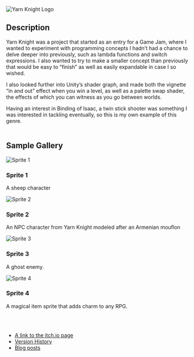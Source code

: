<div class="content-box">
    <img src="{{ site.baseurl }}/assets/images/Yarn Knight/Title.png" alt="Yarn Knight Logo">
    <h2>Description</h2>
    <div>Yarn Knight was a project that started as an entry for a Game Jam, where I wanted to experiment with programming concepts I hadn’t had a chance to delve deeper into previously, such as lambda functions and switch expressions. I also wanted to try to make a smaller concept than previously that would be easy to “finish” as well as easily expandable in case I so wished.

I also looked further into Unity’s shader graph, and made both the vignette “in and out” effect when you win a level, as well as a palette swap shader, the effects of which you can witness as you go between worlds.

Having an interest in Binding of Isaac, a twin stick shooter was something I was interested in tackling eventually, so this is my own example of this genre.
<br><br>
</div>
    <h2>Sample Gallery</h2>
    <div class="portfolio-grid">
        <!-- Pixel Art Item 1 -->
        <div class="portfolio-item">
            <img src="{{ site.baseurl }}/assets/images/Yarn Knight/Sheep.png" alt="Sprite 1">
            <h3>Sprite 1</h3>
            <p>A sheep character</p>
        </div>
        <!-- Pixel Art Item 2 -->
        <div class="portfolio-item">
            <img src="{{ site.baseurl }}/assets/images/Yarn Knight/Mouflon.png" alt="Sprite 2">
            <h3>Sprite 2</h3>
            <p>An NPC character from Yarn Knight modeled after an Armenian mouflon</p>
        </div>
        <!-- Pixel Art Item 3 -->
        <div class="portfolio-item">
            <img src="{{ site.baseurl }}/assets/images/Yarn Knight/Ghost_Curl.png" alt="Sprite 3">
            <h3>Sprite 3</h3>
            <p>A ghost enemy.</p>
        </div>
        <!-- Additional Pixel Art Items -->
        <div class="portfolio-item">
            <img src="{{ site.baseurl }}/assets/images/Yarn Knight/FlowerBoss.png" alt="Sprite 4">
            <h3>Sprite 4</h3>
            <p>A magical item sprite that adds charm to any RPG.</p>
        </div>
    </div>
    <br><br>
    <ul>
        <li><a href="https://shoudoesgames.itch.io/yarn-knight" target="_blank" rel="noopener noreferrer">A link to the itch.io page</a></li>
        <li><a href="{{ site.baseurl }}/pages/yarnknight_versionhistory.html">Version History</a></li>
        <li><a href="{{ site.baseurl }}/tags/yarnknight.html">Blog posts</a></li>
    </ul>
</div>